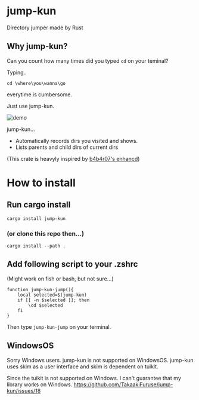 # jump-kun
Directory jumper made by Rust

## Why jump-kun?

Can you count how many times did you typed ```cd``` on your teminal?

Typing..

```cd \where\you\wanna\go ```

everytime is cumbersome.

Just use jump-kun.

![demo](./demo-gif.gif)

jump-kun...

- Automatically records dirs you visited and shows.
- Lists parents and child dirs of current dirs


(This crate is heavyly inspired by [b4b4r07's enhancd](https://github.com/b4b4r07/enhancd))

# How to install

## Run cargo install

```cargo install jump-kun```

### (or clone this repo then...) 
```cargo install --path .```


## Add following script to your .zshrc

(Might work on fish or bash, but not sure...)

```
function jump-kun-jump(){
    local selected=$(jump-kun)
    if [[ -n $selected ]]; then
        \cd $selected
    fi
}
```

Then type ``` jump-kun-jump ``` on your terminal.

## WindowsOS

Sorry Windows users. jump-kun is not supported on WindowsOS.
jump-kun uses skim as a user interface and skim is dependent on tuikit.

Since the tuikit is not supported on Windows.
I can't guarantee that my library works on Windows.
https://github.com/TakaakiFuruse/jump-kun/issues/18
